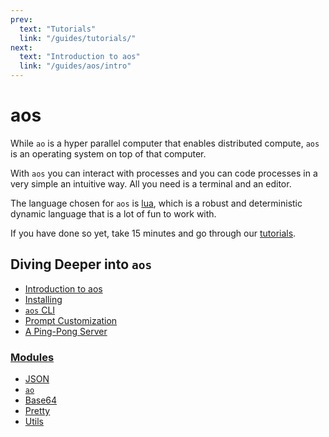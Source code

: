 ```yaml
---
prev:
  text: "Tutorials"
  link: "/guides/tutorials/"
next:
  text: "Introduction to aos"
  link: "/guides/aos/intro"
---
```


# aos

While `ao` is a hyper parallel computer that enables distributed compute, `aos` is an operating system on top of that computer.

With `aos` you can interact with processes and you can code processes in a very simple an intuitive way. All you need is a terminal and an editor.

The language chosen for `aos` is [lua](../../concepts/lua.md), which is a robust and deterministic dynamic language that is a lot of fun to work with.

If you have done so yet, take 15 minutes and go through our [tutorials](../../tutorials/index).

## Diving Deeper into `aos`

- [Introduction to aos](intro)
- [Installing](installing)
- [`aos` CLI](cli)
- [Prompt Customization](prompt)
- [A Ping-Pong Server](pingpong)

### [**Modules**](modules/index)

- [JSON](modules/json)
- [`ao`](modules/ao)
- [Base64](modules/base64)
- [Pretty](modules/pretty)
- [Utils](modules/utils)
